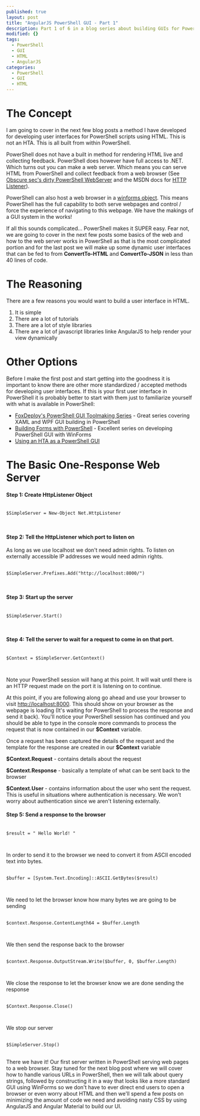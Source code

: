```yaml
---
published: true
layout: post
title: "AngularJS PowerShell GUI - Part 1"
description: Part 1 of 6 in a blog series about building GUIs for PowerShell using HTML and javascript.
modified: {}
tags: 
  - PowerShell
  - GUI
  - HTML
  - AngularJS
categories: 
  - PowerShell
  - GUI
  - HTML
---
```


# The Concept

I am going to cover in the next few blog posts a method I have developed for developing user interfaces for PowerShell scripts using HTML. This is not an HTA. This is all built from within PowerShell.

PowerShell does not have a built in method for rendering HTML live and collecting feedback. PowerShell does however have full access to .NET. Which turns out you can make a web server. Which means you can serve HTML from PowerShell and collect feedback from a web browser (See [Obscure sec's dirty PowerShell WebServer](http://obscuresecurity.blogspot.com/2014/05/dirty-powershell-webserver.html) and the MSDN docs for [HTTP Listener]("https://msdn.microsoft.com/en-us/library/system.net.httplistener(v=vs.110).aspx")).

PowerShell can also host a web browser in a [winforms object](https://adminscache.wordpress.com/2013/05/22/open-web-browser-in-powershell-gui/). This means PowerShell has the full capability to both serve webpages and control / force the experience of navigating to this webpage. We have the makings of a GUI system in the works!

If all this sounds complicated... PowerShell makes it SUPER easy. Fear not, we are going to cover in the next few posts some basics of the web and how to the web server works in PowerShell as that is the most complicated portion and for the last post we will make up some dynamic user interfaces that can be fed to from **ConvertTo-HTML** and **ConvertTo-JSON** in less than 40 lines of code. 

# The Reasoning

There are a few reasons you would want to build a user interface in HTML.
1. It is simple
2. There are a lot of tutorials
3. There are a lot of style libraries
4. There are a lot of javascript libraries linke AngularJS to help render your view dynamically

# Other Options

Before I make the first post and start getting into the goodness it is important to know there are other more standardized / accepted methods for developing user interfaces. If this is your first user interface in PowerShell it is probably better to start with them just to familiarize yourself with what is available in PowerShell:

* [FoxDeploy's PowerShell GUI Toolmaking Series](https://foxdeploy.com/2015/04/10/part-i-creating-powershell-guis-in-minutes-using-visual-studio-a-new-hope/) - Great series covering XAML and WPF GUI building in PowerShell
* [Building Forms with PowerShell](http://blogs.technet.com/b/stephap/archive/2012/04/23/building-forms-with-powershell-part-1-the-form.aspx) - Excellent series on developing PowerShell GUI with WinForms
* [Using an HTA as a PowerShell GUI](http://9to5it.com/using-html-applications-as-a-powershell-gui/)


# The Basic One-Response Web Server


#### Step 1: Create HttpListener Object
<pre> <code class="ps">
$SimpleServer = New-Object Net.HttpListener
</pre> </code>

#### Step 2: Tell the HttpListener which port to listen on
As long as we use localhost we don't need admin rights. To listen on externally accessible IP addresses we would need admin rights.
<pre> <code class="ps">
$SimpleServer.Prefixes.Add("http://localhost:8000/")
</pre> </code>

#### Step 3: Start up the server
<pre> <code class="ps">
$SimpleServer.Start()
</pre> </code>

#### Step 4: Tell the server to wait for a request to come in on that port.
<pre> <code class="ps">
$Context = $SimpleServer.GetContext()
</pre> </code>

Note your PowerShell session will hang at this point. It will wait until there is an HTTP request made on the port it is listening on to continue.

At this point, if you are following along go ahead and use your browser to visit [http://localhost:8000](http://localhost:8000). This should show on your browser as the webpage is loading (It's waiting for PowerShell to process the response and send it back). You'll notice your PowerShell session has continued and you should be able to type in the console more commands to process the request that is now contained in our **$Context** variable.

Once a request has been captured the details of the request and the template for the response are created in our **$Context** variable

**$Context.Request** - contains details about the request

**$Context.Response** -  basically a template of what can be sent back to the browser

**$Context.User** - contains information about the user who sent the request. This is useful in situations where authentication is necessary. We won't worry about authentication since we aren't listening externally.

#### Step 5: Send a response to the browser
<pre> <code class="ps">
$result = "<html><body> Hello World! </body></html>"
</pre> </code>

In order to send it to the browser we need to convert it from ASCII encoded text into bytes.

<pre> <code class="ps">
$buffer = [System.Text.Encoding]::ASCII.GetBytes($result)
</pre> </code>

We need to let the browser know how many bytes we are going to be sending
<pre> <code class="ps">
$context.Response.ContentLength64 = $buffer.Length
</pre> </code>

We then send the response back to the browser
<pre> <code class="ps">
$context.Response.OutputStream.Write($buffer, 0, $buffer.Length)
</pre> </code>

We close the response to let the browser know we are done sending the response
<pre> <code class="ps">
$Context.Response.Close()
</pre> </code>

We stop our server
<pre> <code class="ps">
$SimpleServer.Stop()
</code> </pre>

There we have it! Our first server written in PowerShell serving web pages to a web browser. Stay tuned for the next blog post where we will cover how to handle various URLs in PowerShell, then we will talk about query strings, followed by constructing it in a way that looks like a more standard GUI using WinForms so we don't have to ever direct end users to open a browser or even worry about HTML and then we'll spend a few posts on minimizing the amount of code we need and avoiding nasty CSS by using AngularJS and Angular Material to build our UI.